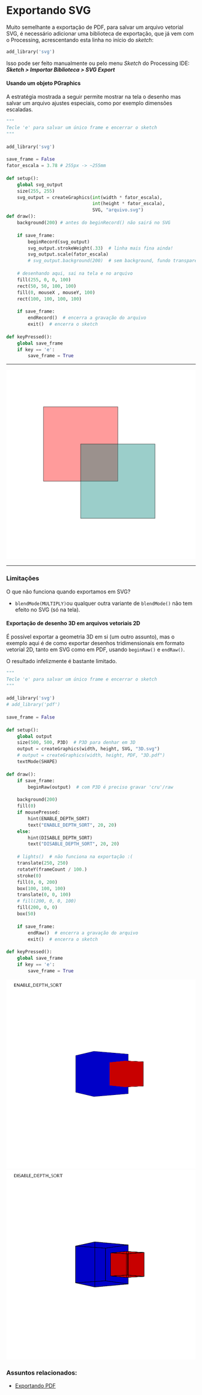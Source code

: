 # Exportando SVG

Muito semelhante a exportação de PDF, para salvar um arquivo vetorial SVG, é necessário adicionar uma biblioteca de exportação, que já vem com o Processing, acrescentando esta linha no início do *sketch*:

``` python
add_library('svg')
```
Isso pode ser feito manualmente ou pelo menu *Sketch* do Processing IDE:
***Sketch > Importar Biblioteca > SVG Export***

#### Usando um objeto PGraphics 

A estratégia mostrada a seguir permite mostrar na tela o desenho mas salvar um arquivo ajustes especiais, como por exemplo dimensões escaladas.

```python
"""
Tecle 'e' para salvar um único frame e encerrar o sketch
"""

add_library('svg')

save_frame = False
fator_escala = 3.78 # 255px -> ~255mm

def setup():
    global svg_output
    size(255, 255)
    svg_output = createGraphics(int(width * fator_escala),
                                int(height * fator_escala),
                                SVG, "arquivo.svg")
def draw():
    background(200) # antes do beginRecord() não sairá no SVG
    
    if save_frame:
        beginRecord(svg_output)
        svg_output.strokeWeight(.33)  # linha mais fina ainda!
        svg_output.scale(fator_escala)
        # svg_output.background(200)  # sem background, fundo transparente no SVG
        
    # desenhando aqui, sai na tela e no arquivo
    fill(255, 0, 0, 100)
    rect(50, 50, 100, 100)  
    fill(0, mouseX , mouseY, 100)
    rect(100, 100, 100, 100)  

    if save_frame:
        endRecord()  # encerra a gravação do arquivo
        exit()  # encerra o sketch

def keyPressed():
    global save_frame
    if key == 'e':
        save_frame = True

```
---

![SVG](assets/arquivo.svg)

---



### Limitações

O que não funciona quando exportamos em SVG?

- `blendMode(MULTIPLY)`ou qualquer outra variante de `blendMode()` não tem efeito no SVG (só na tela).

#### Exportação de desenho 3D em arquivos vetoriais 2D

É possível exportar a geometria 3D em si (um outro assunto), mas o exemplo aqui é de como exportar desenhos tridimensionais em formato vetorial 2D, tanto em SVG como em PDF, usando `beginRaw()` e `endRaw()`.

O resultado infelizmente  é  bastante limitado.

```python
"""
Tecle 'e' para salvar um único frame e encerrar o sketch
"""

add_library('svg')
# add_library('pdf')

save_frame = False

def setup():
    global output
    size(500, 500, P3D)  # P3D para denhar em 3D
    output = createGraphics(width, height, SVG, "3D.svg")
    # output = createGraphics(width, height, PDF, "3D.pdf")
    textMode(SHAPE)

def draw():
    if save_frame:
        beginRaw(output)  # com P3D é preciso gravar 'cru'/raw

    background(200)
    fill(0)
    if mousePressed:
        hint(ENABLE_DEPTH_SORT)
        text("ENABLE_DEPTH_SORT", 20, 20)
    else:
        hint(DISABLE_DEPTH_SORT)
        text("DISABLE_DEPTH_SORT", 20, 20)
                     
    # lights()  # não funciona na exportação :(
    translate(250, 250)
    rotateY(frameCount / 100.)
    stroke(0)
    fill(0, 0, 200)
    box(100, 100, 100)  
    translate(0, 0, 100)
    # fill(200, 0, 0, 100)
    fill(200, 0, 0)
    box(50)

    if save_frame:
        endRaw()  # encerra a gravação do arquivo
        exit()  # encerra o sketch

def keyPressed():
    global save_frame
    if key == 'e':
        save_frame = True
```
![](assets/3Da.svg)
![](assets/3Db.svg)


### Assuntos relacionados:

- [Exportando PDF](exportando_pdf.md)
